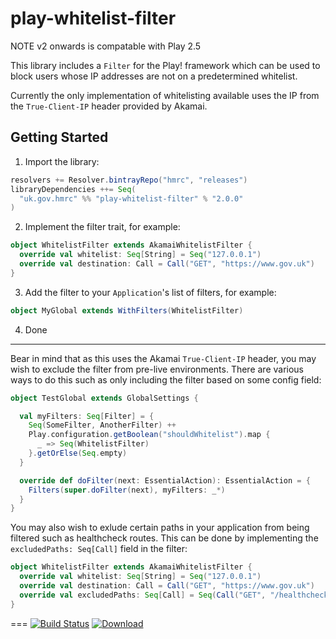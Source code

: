 
play-whitelist-filter
=====================

NOTE v2 onwards is compatable with Play 2.5

This library includes a ```Filter``` for the Play! framework which can be used to block users whose IP addresses are not on a predetermined whitelist.

Currently the only implementation of whitelisting available uses the IP from the ```True-Client-IP``` header provided by Akamai.

Getting Started
--------
1. Import the library:

  ```scala
  resolvers += Resolver.bintrayRepo("hmrc", "releases")
  libraryDependencies ++= Seq(
    "uk.gov.hmrc" %% "play-whitelist-filter" % "2.0.0"
  )
  ```
  
2. Implement the filter trait, for example:

  ```scala
  object WhitelistFilter extends AkamaiWhitelistFilter {
    override val whitelist: Seq[String] = Seq("127.0.0.1")
    override val destination: Call = Call("GET", "https://www.gov.uk")
  }
  ```

3. Add the filter to your ```Application```'s list of filters, for example:

  ```scala
  object MyGlobal extends WithFilters(WhitelistFilter)
  ```

4. Done

---

Bear in mind that as this uses the Akamai ```True-Client-IP``` header, you may wish to exclude the filter from pre-live environments. There are various ways to do this such as only including the filter based on some config field:

```scala
object TestGlobal extends GlobalSettings {

  val myFilters: Seq[Filter] = {
    Seq(SomeFilter, AnotherFilter) ++
    Play.configuration.getBoolean("shouldWhitelist").map {
      _ => Seq(WhitelistFilter)
    }.getOrElse(Seq.empty)
  }

  override def doFilter(next: EssentialAction): EssentialAction = {
    Filters(super.doFilter(next), myFilters: _*)
  }
}
```

You may also wish to exlude certain paths in your application from being filtered such as healthcheck routes. This can be done by implementing the ```excludedPaths: Seq[Call]``` field in the filter:

```scala
object WhitelistFilter extends AkamaiWhitelistFilter {
  override val whitelist: Seq[String] = Seq("127.0.0.1")
  override val destination: Call = Call("GET", "https://www.gov.uk")
  override val excludedPaths: Seq[Call] = Seq(Call("GET", "/healthcheck"))
}
```

===
[![Build Status](https://travis-ci.org/hmrc/play-whitelist-filter.svg?branch=master)](https://travis-ci.org/hmrc/play-whitelist-filter) [ ![Download](https://api.bintray.com/packages/hmrc/releases/play-whitelist-filter/images/download.svg) ](https://bintray.com/hmrc/releases/play-whitelist-filter/_latestVersion)
